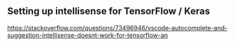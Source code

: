 ## Setting up intellisense for TensorFlow / Keras

https://stackoverflow.com/questions/73496946/vscode-autocomplete-and-suggestion-intellisense-doesnt-work-for-tensorflow-an